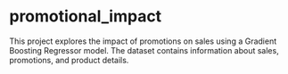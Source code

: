# promotional_impact
This project explores the impact of promotions on sales using a Gradient Boosting Regressor model. The dataset contains information about sales, promotions, and product details.
